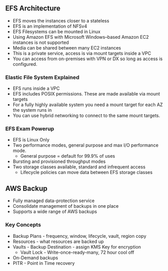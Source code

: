 ## EFS Architecture
- EFS moves the instances closer to a stateless
- EFS is an implementation of NFSv4
- EFS Filesystems can be mounted in Linux
- Using Amazon EFS with Microsoft Windows–based Amazon EC2 instances is not supported
- Media can be shared between many EC2 instances
- This is a private service, access is via mount targets inside a VPC
- You can access from on-premises with VPN or DX so long as access is configured.

### Elastic File System Explained
- EFS runs inside a VPC
- EFS includes POSIX permissions. These are made available via mount targets
- For a fully highly available system you need a mount target for each AZ the system runs in
- You can use hybrid networking to connect to the same mount targets.

### EFS Exam Powerup
- EFS is Linux Only
- Two performance modes, general purpose and max I/O performance mode.
  - General purpose = default for 99.9% of uses
- Bursting and provisioned throughput modes
- Two storage classes available, standard and infrequent access
  - Lifecycle policies can move data between EFS storage classes

## AWS Backup
- Fully managed data-protection service
- Consolidate management of backups in one place
- Supports a wide range of AWS backups

### Key Concepts
- Backup Plans - frequency, window, lifecycle, vault, region copy
- Resources - what resources are backed up
- Vaults - Backup Destination - assign KMS Key for encryption
  - Vault Lock - Write-once-ready-many, 72 hour cool off
- On-Demand backups
- PITR - Point in Time recovery
